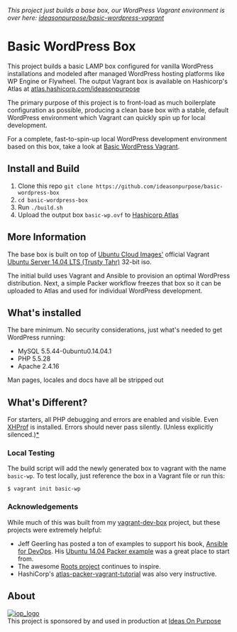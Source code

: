 *This project just builds a base box, our WordPress Vagrant environment is over here: [ideasonpurpose/basic-wordpress-vagrant](https://github.com/ideasonpurpose/basic-wordpress-vagrant)*

# Basic WordPress Box

This project builds a basic LAMP box configured for vanilla WordPress installations and modeled after managed WordPress hosting platforms like WP Engine or Flywheel. The output Vagrant box is available on Hashicorp's Atlas at [atlas.hashicorp.com/ideasonpurpose](https://atlas.hashicorp.com/ideasonpurpose)

The primary purpose of this project is to front-load as much boilerplate configuration as possible, producing a clean base box with a stable, default WordPress environment which Vagrant can quickly spin up for local development.

For a complete, fast-to-spin-up local WordPress development environment based on this box, take a look at [Basic WordPress Vagrant](https://github.com/ideasonpurpose/basic-wordpress-vagrant).

## Install and Build

1. Clone this repo `git clone https://github.com/ideasonpurpose/basic-wordpress-box`
2. `cd basic-wordpress-box`
3. Run `./build.sh`
4. Upload the output box `basic-wp.ovf` to [Hashicorp Atlas](https://atlas.hashicorp.com/help/vagrant/boxes/create)


## More Information
The base box is built on top of [Ubuntu Cloud Images'](http://cloud-images.ubuntu.com) official Vagrant [Ubuntu Server 14.04 LTS (Trusty Tahr)](http://cloud-images.ubuntu.com/vagrant/trusty/current/) 32-bit iso. 

The initial build uses Vagrant and Ansible to provision an optimal WordPress distribution. Next, a simple Packer workflow freezes that box so it can be uploaded to Atlas and used for individual WordPress development.

## What's installed
The bare minimum. No security considerations, just what's needed to get WordPress running:

* MySQL 5.5.44-0ubuntu0.14.04.1
* PHP 5.5.28
* Apache 2.4.16

Man pages, locales and docs have all be stripped out

## What's Different?

For starters, all PHP debugging and errors are enabled and visible. Even [XHProf](http://php.net/xhprof) is installed. Errors should never pass silently.
(Unless explicitly silenced.)[*](https://www.python.org/dev/peps/pep-0020/) 

### Local Testing
The build script will add the newly generated box to vagrant with the name `basic-wp`. To test locally, just reference the box in a Vagrant file or run this: 

    $ vagrant init basic-wp

### Acknowledgements

While much of this was built from my [vagrant-dev-box](https://github.com/joemaller/vagrant-dev-box) project, but these projects were extremely helpful:

* Jeff Geerling has posted a ton of examples to support his book, [Ansible for DevOps](https://leanpub.com/ansible-for-devops). His [Ubuntu 14.04 Packer example](https://github.com/geerlingguy/packer-ubuntu-1404) was a great place to start from.
* The awesome [Roots project](http://roots.io) continues to inspire.
* HashiCorp's [atlas-packer-vagrant-tutorial](https://github.com/hashicorp/atlas-packer-vagrant-tutorial)  was also very instructive. 

## About

[![iop_logo](https://cloud.githubusercontent.com/assets/8320/9443542/944a8bce-4a4f-11e5-9d2f-54999b1687d5.png)][iop]  
This project is sponsored by and used in production at [Ideas On Purpose][iop]

[iop]: http://ideasonpurpose.com
